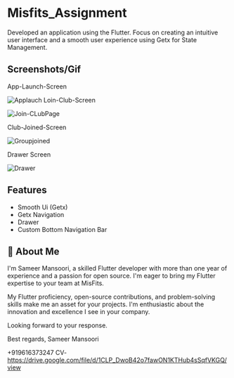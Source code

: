 
# Misfits_Assignment

Developed an application using the Flutter. Focus on creating an intuitive user interface and a smooth user experience using Getx for State Management.

## Screenshots/Gif
App-Launch-Screen

![Applauch](https://github.com/sameermansoori1/Misfits_assignment/assets/88525320/24e159ab-5128-4496-b730-9930cfb1d78a)
Loin-Club-Screen

![Join-CLubPage](https://github.com/sameermansoori1/Misfits_assignment/assets/88525320/1fb3d7d9-def5-4a8a-b113-f64e84478234)

Club-Joined-Screen

![Groupjoined](https://github.com/sameermansoori1/Misfits_assignment/assets/88525320/d7a0a57b-57e5-41cf-86ad-f4489f3c7407)

Drawer Screen

![Drawer](https://github.com/sameermansoori1/Misfits_assignment/assets/88525320/fbf4d12d-1346-4578-8c2e-3c15625abcaf)

## Features

- Smooth Ui (Getx)
- Getx Navigation
- Drawer
- Custom Bottom Navigation Bar


## 🚀 About Me
I'm Sameer Mansoori, a skilled Flutter developer with more than one year of experience and a passion for open source. I'm eager to bring my Flutter expertise to your team at MisFits.

My Flutter proficiency, open-source contributions, and problem-solving skills make me an asset for your projects. I'm enthusiastic about the innovation and excellence I see in your company.


Looking forward to your response.

Best regards,
Sameer Mansoori

+919616373247
CV- https://drive.google.com/file/d/1CLP_DwoB42o7fawON1KTHub4sSqfVKGQ/view
